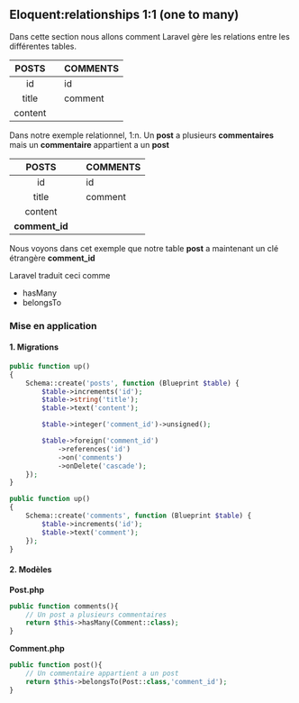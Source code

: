 ## Eloquent:relationships 1:1 (one to many)

Dans cette section nous allons comment Laravel gère les relations entre les différentes tables.

|  POSTS  | |COMMENTS |
|:-------:|-|-------- |
|id       | |id       |
|title    | |comment  |
|content  | |         |


Dans notre exemple relationnel, 1:n. Un **post** a plusieurs **commentaires** mais un **commentaire** appartient a un **post**

|     POSTS    | |COMMENTS |
|:------------:|-|---------|
|id            | |id       | 
|title         | |comment  |
|content       | |         |
|**comment_id**| |         |

Nous voyons dans cet exemple que notre table **post** a maintenant un clé étrangère **comment_id**

Laravel traduit ceci comme 
- hasMany
- belongsTo

### Mise en application

#### 1. Migrations

```php
public function up()
{
    Schema::create('posts', function (Blueprint $table) {
        $table->increments('id');
        $table->string('title');
        $table->text('content');

        $table->integer('comment_id')->unsigned();

        $table->foreign('comment_id')
            ->references('id')
            ->on('comments')
            ->onDelete('cascade');
    });
}

public function up()
{
    Schema::create('comments', function (Blueprint $table) {
        $table->increments('id');
        $table->text('comment');
    });
}   
```

#### 2. Modèles
**Post.php**

```php
public function comments(){
    // Un post a plusieurs commentaires
    return $this->hasMany(Comment::class);
}
```

**Comment.php**
```php
public function post(){
    // Un commentaire appartient a un post
    return $this->belongsTo(Post::class,'comment_id');
}